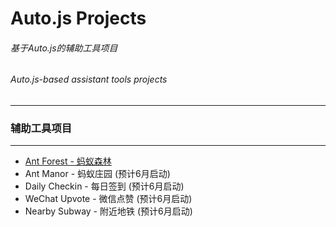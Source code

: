 # Auto.js Projects

###### 基于Auto.js的辅助工具项目
###### Auto.js-based assistant tools projects


******
### 辅助工具项目
******
* [Ant Forest - 蚂蚁森林](https://github.com/SuperMonster003/Auto.js_Projects/tree/Ant_Forest)
* Ant Manor - 蚂蚁庄园 (预计6月启动)
* Daily Checkin - 每日签到 (预计6月启动)
* WeChat Upvote - 微信点赞 (预计6月启动)
* Nearby Subway - 附近地铁 (预计6月启动)